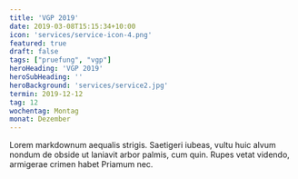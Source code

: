 ```yaml
---
title: 'VGP 2019'
date: 2019-03-08T15:15:34+10:00
icon: 'services/service-icon-4.png'
featured: true
draft: false
tags: ["pruefung", "vgp"]
heroHeading: 'VGP 2019'
heroSubHeading: ''
heroBackground: 'services/service2.jpg'
termin: 2019-12-12
tag: 12
wochentag: Montag
monat: Dezember
---
```


Lorem markdownum aequalis strigis. Saetigeri iubeas, vultu huic alvum nondum
de obside ut laniavit arbor palmis, cum quin. Rupes vetat videndo, armigerae
crimen habet Priamum nec.

